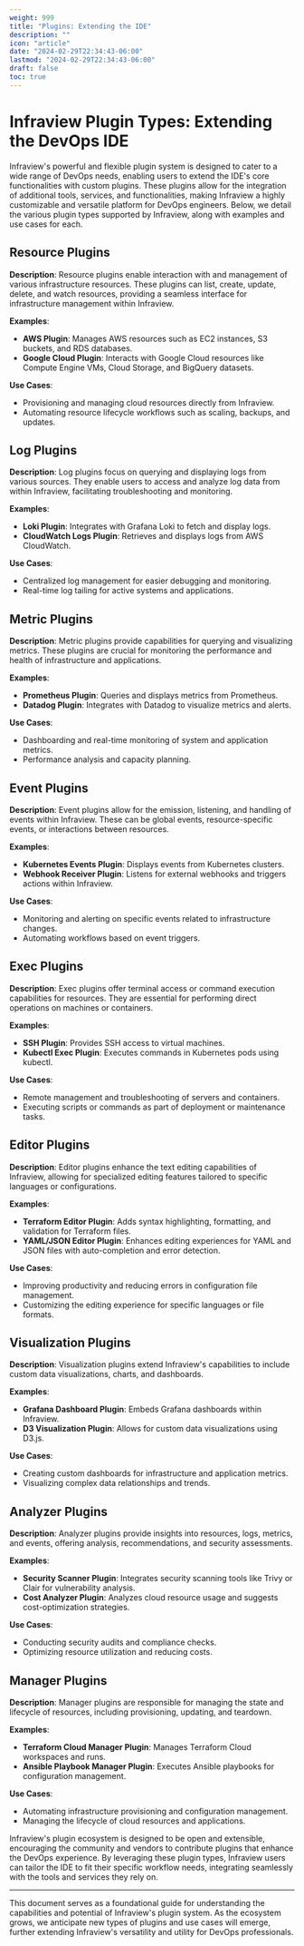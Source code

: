 ```yaml
---
weight: 999
title: "Plugins: Extending the IDE"
description: ""
icon: "article"
date: "2024-02-29T22:34:43-06:00"
lastmod: "2024-02-29T22:34:43-06:00"
draft: false
toc: true
---
```


# Infraview Plugin Types: Extending the DevOps IDE

Infraview's powerful and flexible plugin system is designed to cater to a wide range of DevOps needs, enabling users to extend the IDE's core functionalities with custom plugins. These plugins allow for the integration of additional tools, services, and functionalities, making Infraview a highly customizable and versatile platform for DevOps engineers. Below, we detail the various plugin types supported by Infraview, along with examples and use cases for each.

## Resource Plugins

**Description**: Resource plugins enable interaction with and management of various infrastructure resources. These plugins can list, create, update, delete, and watch resources, providing a seamless interface for infrastructure management within Infraview.

**Examples**:
- **AWS Plugin**: Manages AWS resources such as EC2 instances, S3 buckets, and RDS databases.
- **Google Cloud Plugin**: Interacts with Google Cloud resources like Compute Engine VMs, Cloud Storage, and BigQuery datasets.

**Use Cases**:
- Provisioning and managing cloud resources directly from Infraview.
- Automating resource lifecycle workflows such as scaling, backups, and updates.

## Log Plugins

**Description**: Log plugins focus on querying and displaying logs from various sources. They enable users to access and analyze log data from within Infraview, facilitating troubleshooting and monitoring.

**Examples**:
- **Loki Plugin**: Integrates with Grafana Loki to fetch and display logs.
- **CloudWatch Logs Plugin**: Retrieves and displays logs from AWS CloudWatch.

**Use Cases**:
- Centralized log management for easier debugging and monitoring.
- Real-time log tailing for active systems and applications.

## Metric Plugins

**Description**: Metric plugins provide capabilities for querying and visualizing metrics. These plugins are crucial for monitoring the performance and health of infrastructure and applications.

**Examples**:
- **Prometheus Plugin**: Queries and displays metrics from Prometheus.
- **Datadog Plugin**: Integrates with Datadog to visualize metrics and alerts.

**Use Cases**:
- Dashboarding and real-time monitoring of system and application metrics.
- Performance analysis and capacity planning.

## Event Plugins

**Description**: Event plugins allow for the emission, listening, and handling of events within Infraview. These can be global events, resource-specific events, or interactions between resources.

**Examples**:
- **Kubernetes Events Plugin**: Displays events from Kubernetes clusters.
- **Webhook Receiver Plugin**: Listens for external webhooks and triggers actions within Infraview.

**Use Cases**:
- Monitoring and alerting on specific events related to infrastructure changes.
- Automating workflows based on event triggers.

## Exec Plugins

**Description**: Exec plugins offer terminal access or command execution capabilities for resources. They are essential for performing direct operations on machines or containers.

**Examples**:
- **SSH Plugin**: Provides SSH access to virtual machines.
- **Kubectl Exec Plugin**: Executes commands in Kubernetes pods using kubectl.

**Use Cases**:
- Remote management and troubleshooting of servers and containers.
- Executing scripts or commands as part of deployment or maintenance tasks.

## Editor Plugins

**Description**: Editor plugins enhance the text editing capabilities of Infraview, allowing for specialized editing features tailored to specific languages or configurations.

**Examples**:
- **Terraform Editor Plugin**: Adds syntax highlighting, formatting, and validation for Terraform files.
- **YAML/JSON Editor Plugin**: Enhances editing experiences for YAML and JSON files with auto-completion and error detection.

**Use Cases**:
- Improving productivity and reducing errors in configuration file management.
- Customizing the editing experience for specific languages or file formats.

## Visualization Plugins

**Description**: Visualization plugins extend Infraview's capabilities to include custom data visualizations, charts, and dashboards.

**Examples**:
- **Grafana Dashboard Plugin**: Embeds Grafana dashboards within Infraview.
- **D3 Visualization Plugin**: Allows for custom data visualizations using D3.js.

**Use Cases**:
- Creating custom dashboards for infrastructure and application metrics.
- Visualizing complex data relationships and trends.

## Analyzer Plugins

**Description**: Analyzer plugins provide insights into resources, logs, metrics, and events, offering analysis, recommendations, and security assessments.

**Examples**:
- **Security Scanner Plugin**: Integrates security scanning tools like Trivy or Clair for vulnerability analysis.
- **Cost Analyzer Plugin**: Analyzes cloud resource usage and suggests cost-optimization strategies.

**Use Cases**:
- Conducting security audits and compliance checks.
- Optimizing resource utilization and reducing costs.

## Manager Plugins

**Description**: Manager plugins are responsible for managing the state and lifecycle of resources, including provisioning, updating, and teardown.

**Examples**:
- **Terraform Cloud Manager Plugin**: Manages Terraform Cloud workspaces and runs.
- **Ansible Playbook Manager Plugin**: Executes Ansible playbooks for configuration management.

**Use Cases**:
- Automating infrastructure provisioning and configuration management.
- Managing the lifecycle of cloud resources and applications.

Infraview's plugin ecosystem is designed to be open and extensible, encouraging the community and vendors to contribute plugins that enhance the DevOps experience. By leveraging these plugin types, Infraview users can tailor the IDE to fit their specific workflow needs, integrating seamlessly with the tools and services they rely on.

---

This document serves as a foundational guide for understanding the capabilities and potential of Infraview's plugin system. As the ecosystem grows, we anticipate new types of plugins and use cases will emerge, further extending Infraview's versatility and utility for DevOps professionals.
